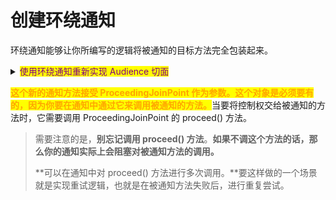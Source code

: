 # 创建环绕通知

环绕通知能够让你所编写的逻辑将被通知的目标方法完全包装起来。

<details>

<summary><mark style="color:purple;">使用环绕通知重新实现 Audience 切面</mark></summary>

```java
package concert;

import org.aspect.lang.annotation.ProceedingJoinPoint;
import org.aspect.lang.annotation.Around;
import org.aspect.lang.annotation.Aspect;
import org.aspect.lang.annotation.Pointcut;

@Aspect
public class Audience {

  @Pointcut("execution(** concert.Performance.perform(..))")
  public void performce() { }

  @Around("performce()")
  public void watchPerformance(ProceedingJoinPoint jp) {
    try {
      System.out.println("Silencing cell phones");
      System.out.println("Taking seats");
      jp.procee();
      System.out.println("CLAP CLAP CLAP!!!");
    } catch (Throwable e) {
      System.out.println("Demanding a refund");
    }
  }
}
```

</details>

<mark style="color:orange;">**这个新的通知方法接受 ProceedingJoinPoint 作为参数。这个对象是必须要有的，因为你要在通知中通过它来调用被通知的方法。**</mark>当要将控制权交给被通知的方法时，它需要调用 ProceedingJoinPoint 的 proceed() 方法。

> 需要注意的是，**别忘记调用 proceed() 方法**。**如果不调这个方法的话，那么你的通知实际上会阻塞对被通知方法的调用。**
>
> **可以在通知中对 proceed() 方法进行多次调用。**要这样做的一个场景就是实现重试逻辑，也就是在被通知方法失败后，进行重复尝试。

